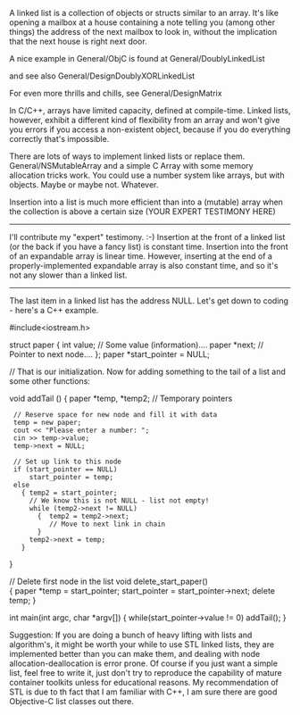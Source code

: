 

A linked list is a collection of objects or structs similar to an array. It's like opening a mailbox at a house containing a note telling you (among other things) the address of the next mailbox to look in, without the implication that the next house is right next door.

A nice example in General/ObjC is found at General/DoublyLinkedList

and see also  General/DesignDoublyXORLinkedList

For even more thrills and chills, see General/DesignMatrix

In C/C++, arrays have limited capacity, defined at compile-time. Linked lists, however, exhibit a different kind of flexibility from an array and won't give you errors if you access a non-existent object, because if you do everything correctly that's impossible.

There are lots of ways to implement linked lists or replace them. General/NSMutableArray and a simple C Array with some memory allocation tricks work. You could use a number system like arrays, but with objects. Maybe or maybe not. Whatever.

Insertion into a list is much more efficient than into a (mutable) array when the collection is above a certain size (YOUR EXPERT TESTIMONY HERE)

----
I'll contribute my "expert" testimony. :-) Insertion at the front of a linked list (or the back if you have a fancy list) is constant time. Insertion into the front of an expandable array is linear time. However, inserting at the end of a properly-implemented expandable array is also constant time, and so it's not any slower than a linked list. 

----
The last item in a linked list has the address NULL. Let's get down to coding - here's a C++ example.

    
#include<iostream.h>

struct paper 
 {
   int value;      // Some value (information)....
   paper *next; // Pointer to next node....
 };
paper *start_pointer = NULL;

// That is our initialization. Now for adding something to the tail of a list and some other functions:

void addTail ()
  {  paper *temp, *temp2;   // Temporary pointers

     // Reserve space for new node and fill it with data
     temp = new paper;
     cout << "Please enter a number: ";
     cin >> temp->value;
     temp->next = NULL;

     // Set up link to this node
     if (start_pointer == NULL)
         start_pointer = temp;
     else
       { temp2 = start_pointer;
         // We know this is not NULL - list not empty!
         while (temp2->next != NULL)
           {  temp2 = temp2->next;
              // Move to next link in chain
           }
         temp2->next = temp;
       }
  }

//  Delete first node in the list
void delete_start_paper()   
{ 
     paper *temp = start_pointer;
     start_pointer = start_pointer->next;
     delete temp;
}

int main(int argc, char *argv[])
{
    while(start_pointer->value != 0)
        addTail();
}



Suggestion: If you are doing a bunch of heavy lifting with lists and algorithm's, it might be worth your while to use STL linked lists, they are implemented better than you can make them, and dealing with node allocation-deallocation is error prone. Of course if you just want a simple list, feel free to write it, just don't try to reproduce the capability of mature container toolkits unless for educational reasons. My recommendation of STL is due to th fact that I am familiar with C++, I am sure there are good Objective-C list classes out there.